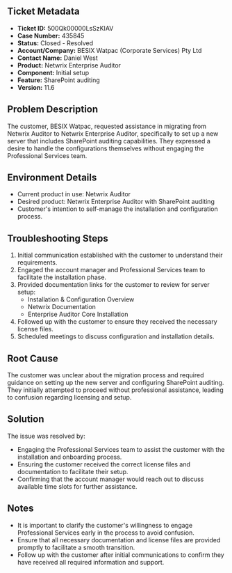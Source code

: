 ## Ticket Metadata
- **Ticket ID:** 500Qk00000LsSzKIAV
- **Case Number:** 435845
- **Status:** Closed - Resolved
- **Account/Company:** BESIX Watpac (Corporate Services) Pty Ltd
- **Contact Name:** Daniel West
- **Product:** Netwrix Enterprise Auditor
- **Component:** Initial setup
- **Feature:** SharePoint auditing
- **Version:** 11.6

## Problem Description
The customer, BESIX Watpac, requested assistance in migrating from Netwrix Auditor to Netwrix Enterprise Auditor, specifically to set up a new server that includes SharePoint auditing capabilities. They expressed a desire to handle the configurations themselves without engaging the Professional Services team.

## Environment Details
- Current product in use: Netwrix Auditor
- Desired product: Netwrix Enterprise Auditor with SharePoint auditing
- Customer's intention to self-manage the installation and configuration process.

## Troubleshooting Steps
1. Initial communication established with the customer to understand their requirements.
2. Engaged the account manager and Professional Services team to facilitate the installation phase.
3. Provided documentation links for the customer to review for server setup:
   - Installation & Configuration Overview
   - Netwrix Documentation
   - Enterprise Auditor Core Installation
4. Followed up with the customer to ensure they received the necessary license files.
5. Scheduled meetings to discuss configuration and installation details.

## Root Cause
The customer was unclear about the migration process and required guidance on setting up the new server and configuring SharePoint auditing. They initially attempted to proceed without professional assistance, leading to confusion regarding licensing and setup.

## Solution
The issue was resolved by:
- Engaging the Professional Services team to assist the customer with the installation and onboarding process.
- Ensuring the customer received the correct license files and documentation to facilitate their setup.
- Confirming that the account manager would reach out to discuss available time slots for further assistance.

## Notes
- It is important to clarify the customer's willingness to engage Professional Services early in the process to avoid confusion.
- Ensure that all necessary documentation and license files are provided promptly to facilitate a smooth transition.
- Follow up with the customer after initial communications to confirm they have received all required information and support.